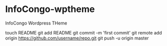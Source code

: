 # InfoCongo-wptheme
InfoCongo Wordpress THeme

touch README
git add README
git commit -m 'first commit'
git remote add origin https://github.com/username/repo.git
git push -u origin master
